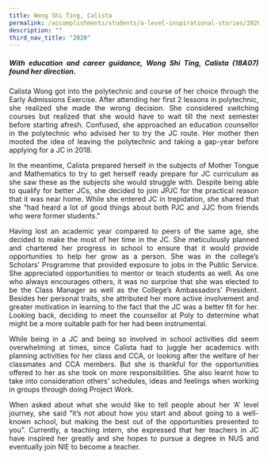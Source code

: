 ```yaml
---
title: Wong Shi Ting, Calista
permalink: /accomplishments/students/a-level-inspirational-stories/2020/calista/
description: ""
third_nav_title: "2020"
---
```

<div align=justify>
<h5><strong>With education and career guidance, Wong Shi Ting, Calista (18A07) found her direction.</strong></h5>

<p>
Calista Wong got into the polytechnic and course of her choice through the Early Admissions Exercise. After attending her first 2 lessons in polytechnic, she realized she made the wrong decision. She considered switching courses but realized that she would have to wait till the next semester before starting afresh. Confused, she approached an education counsellor in the polytechnic who advised her to try the JC route. Her mother then mooted the idea of leaving the polytechnic and taking a gap-year before applying for a JC in 2018.</p>

<p>
In the meantime, Calista prepared herself in the subjects of Mother Tongue and Mathematics to try to get herself ready prepare for JC curriculum as she saw these as the subjects she would struggle with. Despite being able to qualify for better JCs, she decided to join JPJC for the practical reason that it was near home. While she entered JC in trepidation, she shared that she “had heard a lot of good things about both PJC and JJC from friends who were former students.”</p>

<p>
Having lost an academic year compared to peers of the same age, she decided to make the most of her time in the JC. She meticulously planned and chartered her progress in school to ensure that it would provide opportunities to help her grow as a person. She was in the college’s Scholars’ Programme that provided exposure to jobs in the Public Service. She appreciated opportunities to mentor or teach students as well. As one who always encourages others, it was no surprise that she was elected to be the Class Manager as well as the College’s Ambassadors’ President. Besides her personal traits, she attributed her more active involvement and greater motivation in learning to the fact that the JC was a better fit for her. Looking back, deciding to meet the counsellor at Poly to determine what might be a more suitable path for her had been instrumental.</p>

<p>
While being in a JC and being so involved in school activities did seem overwhelming at times, since Calista had to juggle her academics with planning activities for her class and CCA, or looking after the welfare of her classmates and CCA members. But she is thankful for the opportunities offered to her as she took on more responsibilities. She also learnt how to take into consideration others’ schedules, ideas and feelings when working in groups through doing Project Work.</p>

<p>
When asked about what she would like to tell people about her ‘A’ level journey, she said “it’s not about how you start and about going to a well-known school, but making the best out of the opportunities presented to you”. Currently, a teaching intern, she expressed that her teachers in JC have inspired her greatly and she hopes to pursue a degree in NUS and eventually join NIE to become a teacher.</p>